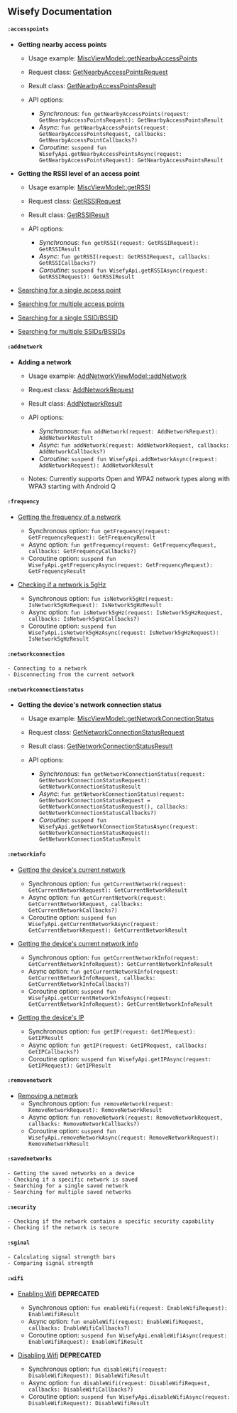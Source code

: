 ## Wisefy Documentation

#### `:accesspoints`

  - **Getting nearby access points**
    - Usage example: [MiscViewModel::getNearbyAccessPoints](/app/src/main/java/com/isupatches/android/wisefy/sample/features/misc/MiscViewModel.kt#L397)
    
    - Request class: [GetNearbyAccessPointsRequest](/wisefy/accesspoints/src/main/java/com/isupatches/android/wisefy/accesspoints/entities/GetNearbyAccessPointsRequest.kt)
    - Result class: [GetNearbyAccessPointsResult](/wisefy/accesspoints/src/main/java/com/isupatches/android/wisefy/accesspoints/entities/GetNearbyAccessPointsResult.kt)
    
    - API options:
      - *Synchronous*: `fun getNearbyAccessPoints(request: GetNearbyAccessPointsRequest): GetNearbyAccessPointsResult`
      - *Async*: `fun getNearbyAccessPoints(request: GetNearbyAccessPointsRequest, callbacks: GetNearbyAccessPointCallbacks?)`
      - *Coroutine*: `suspend fun WisefyApi.getNearbyAccessPointsAsync(request: GetNearbyAccessPointsRequest): GetNearbyAccessPointsResult`
    
  - **Getting the RSSI level of an access point**
    - Usage example: [MiscViewModel::getRSSI](/app/src/main/java/com/isupatches/android/wisefy/sample/features/misc/MiscViewModel.kt#L460)

    - Request class: [GetRSSIRequest](/wisefy/accesspoints/src/main/java/com/isupatches/android/wisefy/accesspoints/entities/GetRSSIRequest.kt)
    - Result class: [GetRSSIResult](/wisefy/accesspoints/src/main/java/com/isupatches/android/wisefy/accesspoints/entities/GetRSSIResult.kt)
    
    - API options:
      - *Synchronous*: `fun getRSSI(request: GetRSSIRequest): GetRSSIResult`
      - *Async*: `fun getRSSI(request: GetRSSIRequest, callbacks: GetRSSICallbacks?)`
      - *Coroutine*: `suspend fun WisefyApi.getRSSIAsync(request: GetRSSIRequest): GetRSSIResult`

  - [Searching for a single access point](/documentation/accesspoints/searching-for-a-single-access-point.md)
  - [Searching for multiple access points](/documentation/accesspoints/searching-for-multiple-access-points.md)
  - [Searching for a single SSID/BSSID](/documentation/accesspoints/searching-for-a-single-ssid-or-bssid.md)
  - [Searching for multiple SSIDs/BSSIDs](/documentation/accesspoints/searching-for-multiple-ssids-or-bssids.md)

#### `:addnetwork`

  - **Adding a network**
    - Usage example: [AddNetworkViewModel::addNetwork](/app/src/main/java/com/isupatches/android/wisefy/sample/features/add/AddNetworkViewModel.kt#L186)

    - Request class: [AddNetworkRequest](/wisefy/addnetwork/src/main/java/com/isupatches/android/wisefy/addnetwork/entities/AddNetworkRequest.kt)
    - Result class: [AddNetworkResult](/wisefy/addnetwork/src/main/java/com/isupatches/android/wisefy/addnetwork/entities/AddNetworkResult.kt)

    - API options:
      - *Synchronous*: `fun addNetwork(request: AddNetworkRequest): AddNetworkRestult`
      - *Async*: `fun addNetwork(request: AddNetworkRequest, callbacks: AddNetworkCallbacks?)`
      - *Coroutine*: `suspend fun WisefyApi.addNetworkAsync(request: AddNetworkRequest): AddNetworkResult`

    - Notes: Currently supports Open and WPA2 network types along with WPA3 starting with Android Q
    
#### `:frequency`

  - [Getting the frequency of a network](/app/src/main/java/com/isupatches/android/wisefy/sample/features/misc/MiscViewModel.kt#getFrequency)
    - Synchronous option: `fun getFrequency(request: GetFrequencyRequest): GetFrequencyResult`
    - Async option: `fun getFrequency(request: GetFrequencyRequest, callbacks: GetFrequencyCallbacks?)`
    - Coroutine option: `suspend fun WisefyApi.getFrequencyAsync(request: GetFrequencyRequest): GetFrequencyResult`
    
  - [Checking if a network is 5gHz](/app/src/main/java/com/isupatches/android/wisefy/sample/features/misc/MiscViewModel.kt#isNetwork5gHz)
    - Synchronous option: `fun isNetwork5gHz(request: IsNetwork5gHzRequest): IsNetwork5gHzResult`
    - Async option: `fun isNetwork5gHz(request: IsNetwork5gHzRequest, callbacks: IsNetwork5gHzCallbacks?)`
    - Coroutine option: `suspend fun WisefyApi.isNetwork5gHzAsync(request: IsNetwork5gHzRequest): IsNetwork5gHzResult`

#### `:networkconnection`

    - Connecting to a network
    - Disconnecting from the current network

#### `:networkconnectionstatus`

  - **Getting the device's network connection status**
    - Usage example: [MiscViewModel::getNetworkConnectionStatus](/app/src/main/java/com/isupatches/android/wisefy/sample/features/misc/MiscViewModel.kt#L431)

    - Request class: [GetNetworkConnectionStatusRequest](/wisefy/networkconnectionstatus/src/main/java/com/isupatches/android/wisefy/networkconnectionstatus/entities/GetNetworkConnectionStatusRequest.kt)
    - Result class: [GetNetworkConnectionStatusResult](/wisefy/networkconnectionstatus/src/main/java/com/isupatches/android/wisefy/networkconnectionstatus/entities/GetNetworkConnectionStatusResult.kt)
    
    - API options:
      - *Synchronous*: `fun getNetworkConnectionStatus(request: GetNetworkConnectionStatusRequest): GetNetworkConnectionStatusResult`
      - *Async*: `fun getNetworkConnectionStatus(request: GetNetworkConnectionStatusRequest = GetNetworkConnectionStatusRequest(), callbacks: GetNetworkConnectionStatusCallbacks?)`
      - *Coroutine*: `suspend fun WisefyApi.getNetworkConnectionStatusAsync(request: GetNetworkConnectionStatusRequest): GetNetworkConnectionStatusResult`

#### `:networkinfo`

  - [Getting the device's current network](/app/src/main/java/com/isupatches/android/wisefy/sample/features/misc/MiscViewModel.kt#getCurrentNetwork)
    - Synchronous option: `fun getCurrentNetwork(request: GetCurrentNetworkRequest): GetCurrentNetworkResult`
    - Async option: `fun getCurrentNetwork(request: GetCurrentNetworkRequest, callbacks: GetCurrentNetworkCallbacks?)`
    - Coroutine option: `suspend fun WisefyApi.getCurrentNetworkAsync(request: GetCurrentNetworkRequest): GetCurrentNetworkResult`

  - [Getting the device's current network info](/app/src/main/java/com/isupatches/android/wisefy/sample/features/misc/MiscViewModel.kt#getCurrentNetworkInfo)
    - Synchronous option: `fun getCurrentNetworkInfo(request: GetCurrentNetworkInfoRequest): GetCurrentNetworkInfoResult`
    - Async option: `fun getCurrentNetworkInfo(request: GetCurrentNetworkInfoRequest, callbacks: GetCurrentNetworkInfoCallbacks?)`
    - Coroutine option: `suspend fun WisefyApi.getCurrentNetworkInfoAsync(request: GetCurrentNetworkInfoRequest): GetCurrentNetworkInfoResult`

  - [Getting the device's IP](/app/src/main/java/com/isupatches/android/wisefy/sample/features/misc/MiscViewModel.kt#getIP)
    - Synchronous option: `fun getIP(request: GetIPRequest): GetIPResult`
    - Async option: `fun getIP(request: GetIPRequest, callbacks: GetIPCallbacks?)`
    - Coroutine option: `suspend fun WisefyApi.getIPAsync(request: GetIPRequest): GetIPResult`
    
#### `:removenetwork`

  - [Removing a network](/app/src/main/java/com/isupatches/android/wisefy/sample/features/remove/RemoveNetworkViewModel.kt#removeNetwork)
      - Synchronous option: `fun removeNetwork(request: RemoveNetworkRequest): RemoveNetworkResult`
      - Async option: `fun removeNetwork(request: RemoveNetworkRequest, callbacks: RemoveNetworkCallbacks?)`
      - Coroutine option: `suspend fun WisefyApi.removeNetworkAsync(request: RemoveNetworkRequest): RemoveNetworkResult`
      
#### `:savednetworks`

    - Getting the saved networks on a device
    - Checking if a specific network is saved
    - Searching for a single saved network
    - Searching for multiple saved networks

#### `:security`

    - Checking if the network contains a specific security capability
    - Checking if the network is secure

#### `:sginal`

    - Calculating signal strength bars
    - Comparing signal strength

#### `:wifi`

  - [Enabling Wifi](/app/src/main/java/com/isupatches/android/wisefy/sample/features/misc/MiscViewModel.kt#enableWifi) **DEPRECATED**
    - Synchronous option: `fun enableWifi(request: EnableWifiRequest): EnableWifiResult`
    - Async option: `fun enableWifi(request: EnableWifiRequest, callbacks: EnableWifiCallbacks?)`
    - Coroutine option: `suspend fun WisefyApi.enableWifiAsync(request: EnableWifiRequest): EnableWifiResult`

  - [Disabling Wifi](/app/src/main/java/com/isupatches/android/wisefy/sample/features/misc/MiscViewModel.kt#disableWifi) **DEPRECATED**
    - Synchronous option: `fun disableWifi(request: DisableWifiRequest): DisableWifiResult`
    - Async option: `fun disableWifi(request: DisableWifiRequest, callbacks: DisableWifiCallbacks?)`
    - Coroutine option: `suspend fun WisefyApi.disableWifiAsync(request: DisableWifiRequest): DisableWifiResult`
